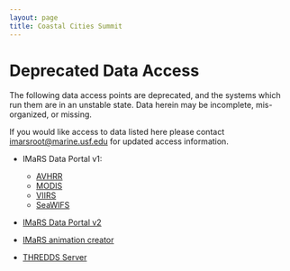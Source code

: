 ```yaml
---
layout: page
title: Coastal Cities Summit
---
```


# Deprecated Data Access

The following data access points are deprecated, and the systems which run them are in an unstable state. Data herein may be incomplete, mis-organized, or missing.

If you would like access to data listed here please contact imarsroot@marine.usf.edu for updated access information.

* IMaRS Data Portal v1:

   * [AVHRR](http://imars.marine.usf.edu/avhrr)
   * [MODIS](http://imars.marine.usf.edu/modis)
   * [VIIRS](http://imars.marine.usf.edu/viirs)
   * [SeaWIFS](http://imars.marine.usf.edu/seawifs)
* [IMaRS Data Portal v2](http://data.imars.marine.usf.edu/#/modis/pass/1km/sst/gcoos/2017-03-20/2017-03-28)
* [IMaRS animation creator](http://imars.marine.usf.edu/animation)
* [THREDDS Server](http://imars.marine.usf.edu:8080/thredds/catalog.html)
